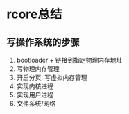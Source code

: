 # rcore总结

## 写操作系统的步骤
1. bootloader + 链接到指定物理内存地址
2. 写物理内存管理
3. 开启分页, 写虚拟内存管理
4. 实现内核进程
5. 实现用户进程
6. 文件系统/网络
